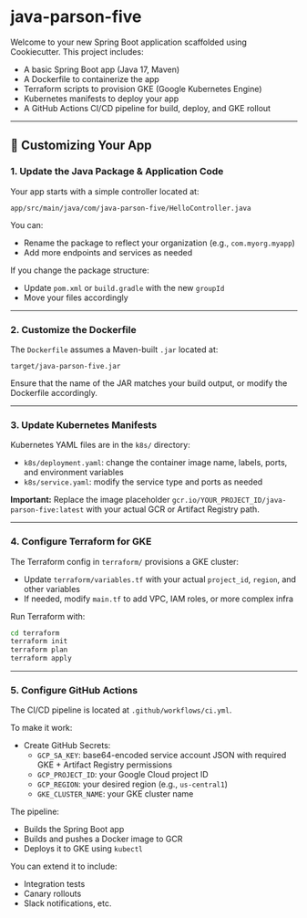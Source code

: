 # java-parson-five

Welcome to your new Spring Boot application scaffolded using Cookiecutter. This project includes:

- A basic Spring Boot app (Java 17, Maven)
- A Dockerfile to containerize the app
- Terraform scripts to provision GKE (Google Kubernetes Engine)
- Kubernetes manifests to deploy your app
- A GitHub Actions CI/CD pipeline for build, deploy, and GKE rollout

---

## 🔧 Customizing Your App

### 1. Update the Java Package & Application Code

Your app starts with a simple controller located at:

```
app/src/main/java/com/java-parson-five/HelloController.java
```

You can:
- Rename the package to reflect your organization (e.g., `com.myorg.myapp`)
- Add more endpoints and services as needed

If you change the package structure:
- Update `pom.xml` or `build.gradle` with the new `groupId`
- Move your files accordingly

---

### 2. Customize the Dockerfile

The `Dockerfile` assumes a Maven-built `.jar` located at:

```
target/java-parson-five.jar
```

Ensure that the name of the JAR matches your build output, or modify the Dockerfile accordingly.

---

### 3. Update Kubernetes Manifests

Kubernetes YAML files are in the `k8s/` directory:

- `k8s/deployment.yaml`: change the container image name, labels, ports, and environment variables
- `k8s/service.yaml`: modify the service type and ports as needed

**Important:** Replace the image placeholder `gcr.io/YOUR_PROJECT_ID/java-parson-five:latest` with your actual GCR or Artifact Registry path.

---

### 4. Configure Terraform for GKE

The Terraform config in `terraform/` provisions a GKE cluster:

- Update `terraform/variables.tf` with your actual `project_id`, `region`, and other variables
- If needed, modify `main.tf` to add VPC, IAM roles, or more complex infra

Run Terraform with:

```bash
cd terraform
terraform init
terraform plan
terraform apply
```

---

### 5. Configure GitHub Actions

The CI/CD pipeline is located at `.github/workflows/ci.yml`.

To make it work:
- Create GitHub Secrets:
  - `GCP_SA_KEY`: base64-encoded service account JSON with required GKE + Artifact Registry permissions
  - `GCP_PROJECT_ID`: your Google Cloud project ID
  - `GCP_REGION`: your desired region (e.g., `us-central1`)
  - `GKE_CLUSTER_NAME`: your GKE cluster name

The pipeline:
- Builds the Spring Boot app
- Builds and pushes a Docker image to GCR
- Deploys it to GKE using `kubectl`

You can extend it to include:
- Integration tests
- Canary rollouts
- Slack notifications, etc.
